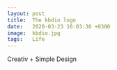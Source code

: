 ```yaml
---
layout: post
title:  The kbdio logo
date:   2020-03-23 16:03:30 +0300
image:  kbdio.jpg
tags:   Life
---
```

Creativ + Simple Design

